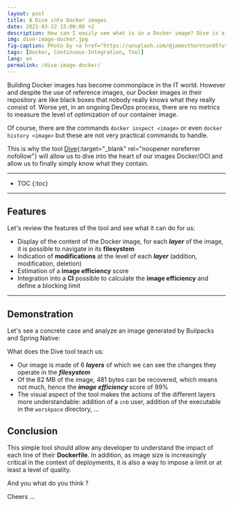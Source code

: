 ```yaml
---
layout: post
title: A Dive into Docker images
date: 2021-03-22 15:00:00 +2
description: How can I easily see what is in a Docker image? Dive is a tool that allows you to explore the directories and files of a docker image, the changes made in each layer of the image, and information to reduce the size of your image.
img: dive-image-docker.jpg
fig-caption: Photo by <a href="https://unsplash.com/@jamesthornton95?utm_source=unsplash&utm_medium=referral&utm_content=creditCopyText">James Thornton</a> on <a href="https://unsplash.com/s/photos/diving?utm_source=unsplash&utm_medium=referral&utm_content=creditCopyText">Unsplash</a>
tags: [Docker, Continuous-Integration, Tool]
lang: en
permalink: /dive-image-docker/
---
```


Building Docker images has become commonplace in the IT world. However and despite the use of reference images, our Docker images in their repository are like black boxes that nobody really knows what they really consist of. Worse yet, in an ongoing DevOps process, there are no metrics to measure the level of optimization of our container image.

Of course, there are the commands `docker inspect <image>` or even `docker history <image>` but these are not very practical commands to handle.

This is why the tool [Dive](https://github.com/wagoodman/dive){:target="_blank" rel="noopener noreferrer nofollow"} will allow us to dive into the heart of our images Docker/OCI and allow us to finally simply know what they contain.


<hr class="hr-text" data-content="Content">

* TOC 
{:toc}

<hr class="hr-text" data-content="Features">

## Features

Let's review the features of the tool and see what it can do for us:

- Display of the content of the Docker image, for each ***layer*** of the image, it is possible to navigate in its **filesystem**
- Indication of **modifications** at the level of each ***layer*** (addition, modification, deletion)
- Estimation of a **image efficiency** score
- Integration into a **CI** possible to calculate the **image efficiency** and define a blocking limit

<hr class="hr-text" data-content="Demo">

## Demonstration

Let's see a concrete case and analyze an image generated by Builpacks and Spring Native:

<script id="asciicast-ra66cmrst0hNBQ9hngDpbaMUl" src="https://asciinema.org/a/ra66cmrst0hNBQ9hngDpbaMUl.js" async> </script>

What does the Dive tool teach us:
- Our image is made of 6 ***layers*** of which we can see the changes they operate in the ***filesystem***
- Of the 82 MB of the image, 481 bytes can be recovered, which means not much, hence the ***image efficiency*** score of 99%
- The visual aspect of the tool makes the actions of the different layers more understandable: addition of a `cnb` user, addition of the executable in the `worskpace` directory, ...


## Conclusion

This simple tool should allow any developer to understand the impact of each line of their **Dockerfile**. In addition, as image size is increasingly critical in the context of deployments, it is also a way to impose a limit or at least a level of quality.

And you what do you think ?

Cheers ...
